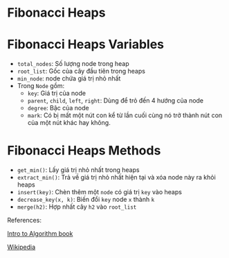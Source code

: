 # Fibonacci Heaps

# Fibonacci Heaps Variables
- ``total_nodes``: Số lượng node trong heap
- ``root_list``: Gốc của cây đầu tiên trong heaps
- ``min_node``: node chứa giá trị nhỏ nhất
- Trong ``Node`` gồm:
    - ``key``: Giá trị của node
    - ``parent``, ``child``, ``left``, ``right``: Dùng để trỏ đến 4 hướng của node 
    - ``degree``: Bậc của node
    - ``mark``: Có bị mất một nút con kể từ lần cuối cùng nó trở thành nút con của một nút khác hay không.

# Fibonacci Heaps Methods
- ``get_min()``: Lấy giá trị nhỏ nhất trong heaps
- ``extract_min()``: Trả về giá trị nhỏ nhất hiện tại và xóa node này ra khỏi heaps
- ``insert(key)``: Chèn thêm một ``node`` có giá trị ``key`` vào heaps
- ``decrease_key(x, k)``: Biến đổi ``key`` node ``x`` thành ``k``  
- ``merge(h2)``: Hợp nhất cây ``h2`` vào ``root_list``

References:

[Intro to Algorithm book](http://staff.ustc.edu.cn/~csli/graduate/algorithms/book6/chap21.htm)

[Wikipedia](https://en.wikipedia.org/wiki/Fibonacci_heap)